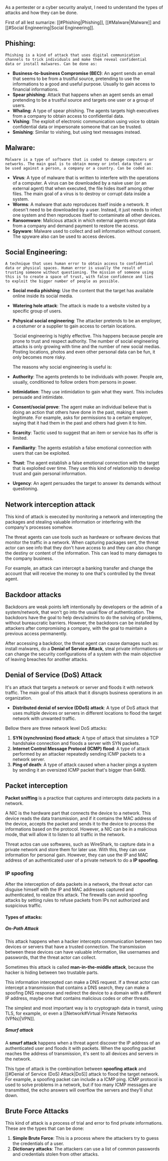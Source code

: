 As a pentester or a cyber security analyst, I need to understand the types of attacks and how they can be done.

First of all lest sumarize: [[#Phishing|Phishing]], [[#Malware|Malware]] and [[#Social Engineering|Social Engineering]].

## Phishing:

	Phishing is a kind of attack that uses digital communication
	channels to trick individuals and make them reveal confidential
	data or install malwares. Can be done as:

* **Business-to-business Compromise (BEC)**: An agent sends an email that seems to be from a trustful source, pretending to use the informations to a good and useful purpose. Usually to gain access to financial informations.
* **Spear phishing**: Attack that happens when an agent sends an email pretending to be a trustful source and targets one user or a group of users.
* **Whaling**: A type of spear phishing. The agents targets high executives from a company to obtain access to confidential data.
* **Vishing**: The exploit of electronic communication using voice to obtain confidential data or impersonate someone that can be trusted.
* **Smishing**: Similar to vishing, but using text messages instead.

## Malware:

	Malware is a type of software that is coded to damage computers or
	networks. The main goal is to obtain money or intel data that can 
	be used against a person, a company or a country. Can be coded as:

* **Virus**: A type of malware that is written to interfere with the operations of a computer. A virus can be downloaded by a naive user (or an external agent) that when executed, the file hides itself among other files. The main goal of a virus is to destroy or corrupt data inside a system.
* **Worms**: A malware that auto reproduces itself inside a network. It doesn't need to be downloaded by a user. Instead, it just needs to infect one system and then reproduces itself to contaminate all other devices.
* **Ransomware**: Malicious attack in which external agents encrypt data from a company and demand payment to restore the access.
* **Spyware**: Malware used to collect and sell information without consent. The spyware also can be used to access devices. 

## Social Engineering: 

	A technique that uses human error to obtain access to confidential
	data or physical spaces. Human error is usually the result of
	trusting someone without questioning. The mission of someone using
	this is to create a space of trust, with false confidence and lies
	to exploit the bigger number of people as possible.

* **Social media phishing**: Use the content that the target has available online inside its social media. 
* **Watering hole attack**: The attack is made to a website visited by a specific group of users.
* **Pshysical social engineering**: The attacker pretends to be an employer, a costumer or a supplier to gain access to certain locations.

	`Social engineering is highly effective. This happens because people are prone to trust and respect authority. The number of social engineering attacks is only growing with time and the number of new social medias. Posting locations, photos and even other personal data can be fun, it only becomes more risky.

	The reasons why social engineering is useful is:

* **Authority**: The agents pretends to be individuals with power. People are, usually, conditioned to follow orders from persons in power.
* **Intimidation**: They use intimidation to gain what they want. This includes persuade and intimidate. 
* **Consent/social prove**: The agent make an individual believe that is doing an action that others have done in the past, making it seem legitimate. For example, asks for permissions to a certain employer, saying that it had them in the past and others had given it to him.
* **Scarcity**: Tactic used to suggest that an item or service has its offer is limited.
* **Familiarity**: The agents establish a false emotional connection with users that can be exploited.
* **Trust**: The agent establish a false emotional connection with the target that is exploited over time. They use this kind of relationship to develop trust and gain personal information.
* **Urgency**: An agent persuades the target to answer its demands without questioning. 

## Network interception attack

This kind of attack is executed by monitoring a network and intercepting the packages and stealing valuable information or interfering with the company's processes somehow.

The threat agents can use tools such as hardware or software devices that monitor the traffic in a network. When capturing packages sent, the threat actor can see info that they don't have access to and they can also change the destiny or content of the information. This can lead to many damages to the company business. 

For example, an attack can intercept a banking transfer and change the account that will receive the money to one that's controlled by the threat agent.

## Backdoor attacks

Backdoors are weak points left intentionally by developers or the admin of a system/network, that won't go into the usual flow of authentication. The backdoors have the goal to help devs/admins to do the solving of problems, without bureaucratic barriers. However, the backdoors can be installed by attackers after compromising a company, with the goal to maintain a previous access permanently.

After accessing a backdoor, the threat agent can cause damages such as: install malwares, do a **Denial of Service Attack**, steal private informations or can change the security configurations of a system with the main objective of leaving breaches for another attacks.

## Denial of Service (DoS) Attack

It's an attack that targets a network or server and floods it with network traffic. The main goal of this attack that it disrupts business operations in an organization.

- **Distributed denial of service (DDoS) attack**: A type of DoS attack that uses multiple devices or servers in different locations to flood the target network with unwanted traffic.

Bellow there are three network level DoS attacks:

1. **SYN (synchronize) flood attack**: A type of attack that simulates a TCP handshake connection and floods a server with SYN packets.
2. **Internet Control Message Protocol (ICMP) flood**: A type of attack performed by an attacker repeatedly sending ICMP packets to a network server.
3. **Ping of death**: A type of attack caused when a hacker pings a system by sending it an oversized ICMP packet that's bigger than 64KB.

## Packet interception

**Packet sniffing** is a practice that captures and intercepts data packets in a network.

A NIC is the hardware part that connects the device to a network. This device reads the data transmission, and if it contains the MAC address of the device, accepts the packet and sends it to the device to process the informations based on the protocol. However, a NIC can be in a malicious mode, that will allow it to listen to all traffic in the network. 

Threat actos can use softwares, such as WireShark, to capture data in a private network and store them for later use. With this, they can use information for personal gain. However, they can use the IP and MAC address of an authenticated user of a private network to do a **IP spoofing**.

### IP spoofing

After the interception of data packets in a network, the threat actor can disguise himself with the IP and MAC addresses captured and authenticated, to realize this attack. The firewalls can avoid spoofing attacks by setting rules to refuse packets from IPs not authorized and suspicious traffic.

#### Types of attacks:

##### On-Path Attack

This attack happens when a hacker intercepts communication between two devices or servers that have a trusted connection. The transmission between these devices can have valuable information, like usernames and passwords, that the threat actor can collect. 

Sometimes this attack is called **man-in-the-middle attack**, because the hacker is hiding between two trustable parts.

This information intercepted can make a DNS request. If a threat actor can intercept a transmission that contains a DNS search, they can make a spoofing DNS response and redirect the device to a domain with a different IP address, maybe one that contains malicious codes or other threats.

The simplest and most important way is to cryptograph data in transit, using TLS, for example, or even a [[Network#Virtual Private Networks (VPNs)|VPN]].

##### Smurf attack

A **smurf attack** happens when a threat agent discover the IP address of an authenticated user and floods it with packets. When the spoofing packet reaches the address of transmission, it's sent to all devices and servers in the network.

This type of attack is the combination between **spoofing attack** and [[#Denial of Service (DoS) Attack|DoS]] attack to flood the target network. For example, a spoofing packet can include a a ICMP ping. ICMP protocol is used to solve problems in a network, but if too many ICMP messages are transmitted, the echo answers will overflow the servers and they'll shut down.

## Brute Force Attacks

This kind of attack is a process of trial and error to find private informations.
These are the types that can be done:

1. **Simple Brute Force**: This is a process where the attackers try to guess the credentials of a user.
2. **Dictionary attacks**: The attackers can use a list of common passwords and credentials stolen from other attacks.

